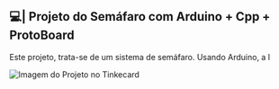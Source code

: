 ## 💻| Projeto do Semáfaro com Arduino + Cpp + ProtoBoard

  Este projeto, trata-se de um sistema de semáfaro. Usando Arduino, a l

![Imagem do Projeto no Tinkecard](https://github.com/user-attachments/assets/49206bc0-7cde-4ada-b7f5-ab6e50eed3be)
